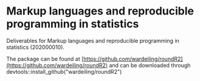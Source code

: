 # Markup languages and reproducible programming in statistics

Deliverables for Markup languages and reproducible programming in statistics (202000010).

The package can be found at [https://github.com/wardeiling/roundR2](https://github.com/wardeiling/roundR2) and can be downloaded through devtools::install_github("wardeiling/roundR2")


